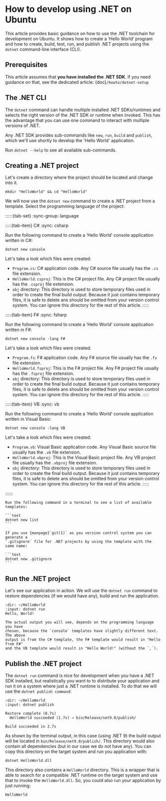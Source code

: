 # How to develop using .NET on Ubuntu

This article provides basic guidance on how to use the .NET toolchain for
development on Ubuntu. It shows how to create a ‘Hello World’ program and
how to create, build, test, run, and publish .NET projects using the `dotnet`
command-line interface (CLI).

## Prerequisites

This article assumes that **you have installed the .NET SDK**. If you need
guidance on that, see the dedicated article: {doc}`/howto/dotnet-setup`

## The .NET CLI

The `dotnet` command can handle multiple installed .NET SDKs/runtimes and
selects the right version of the .NET SDK or runtime when invoked. This has
the advantage that you can use one command to interact with multiple versions
of .NET.

Any .NET SDK provides sub-commands like `new`, `run`, `build` and `publish`,
which we'll use shortly to develop the 'Hello World' application.

Run `dotnet --help` to see all available sub-commands.

## Creating a .NET project

Let's create a directory where the project should be located and change into it.

```text
mkdir "HelloWorld" && cd "HelloWorld"
```

We will now use the `dotnet new` command to create a .NET project from
a template. Select the programming language of the project:

::::::{tab-set}
:sync-group: language

:::::{tab-item} C#
:sync: csharp

<!-- Content for C# -->
Run the following command to create a ‘Hello World’ console application
written in C#:

```text
dotnet new console
```

Let's take a look which files were created:

- `Program.cs`: C# application code. 
  Any C# source file usually has the `.cs` file extension.
- `HelloWorld.csproj`: This is the C# project file. 
  Any C# project file usually has the `.csproj` file extension.
- `obj` directory: This directory is used to store temporary files used in
  order to create the final build output. Because it just contains temporary
  files, it is safe to delete ans should be omitted from your version control
  system. You can ignore this directory for the rest of this article.
:::::

:::::{tab-item} F#
:sync: fsharp

<!-- Content for F# -->
Run the following command to create a ‘Hello World’ console application
written in F#:

```text
dotnet new console -lang F#
```

Let's take a look which files were created:

- `Program.fs`: F# application code. 
  Any F# source file usually has the `.fs` file extension.
- `HelloWorld.fsproj`: This is the F# project file. 
  Any F# project file usually has the `.fsproj` file extension.
- `obj` directory: This directory is used to store temporary files used in
  order to create the final build output. Because it just contains temporary
  files, it is safe to delete ans should be omitted from your version control
  system. You can ignore this directory for the rest of this article.
:::::

:::::{tab-item} VB
:sync: vb

<!-- Content for VB -->
Run the following command to create a ‘Hello World’ console application
written in Visual Basic:

```text
dotnet new console -lang VB
```

Let's take a look which files were created:

- `Program.vb`: Visual Basic application code. 
  Any Visual Basic source file usually has the `.vb` file extension.
- `HelloWorld.vbproj`: This is the Visual Basic project file. 
  Any VB project file usually has the `.vbproj` file extension.
- `obj` directory: This directory is used to store temporary files used in
  order to create the final build output. Because it just contains temporary
  files, it is safe to delete ans should be omitted from your version control
  system. You can ignore this directory for the rest of this article.
:::::

::::::

````{tip}
Run the following command in a terminal to see a list of available templates:

```text
dotnet new list
```
````

````{tip}
If you use {manpage}`git(1)` as you version control system you can generate a
`.gitignore` file for .NET projects by using the template with the same name:

```text
dotnet new .gitignore
```
````

## Run the .NET project

Let's see our application in action. We will use the `dotnet run` command
to restore dependencies (if we would have any), build and run the application.

```{terminal}
:dir: ~/HelloWorld
:input: dotnet run
Hello, World!
```

```{note}
The actual output you will see, depends on the programming language you have
chosen, because the `console` templates have slightly different text. The above
output is from the C# template, the F# template would result in "Hello from F#"
and the VB template would result in "Hello World!" (without the `,`).
```

## Publish the .NET project

The `dotnet run` command is nice for development when you have a .NET SDK
installed, but realistically you want to to distribute your application
and run it on a system where just a .NET runtime is installed. To do that
we will use the `dotnet publish command`:

```{terminal}
:dir: ~/HelloWorld
:input: dotnet publish 

Restore complete (0.7s)
  HelloWorld succeeded (1.7s) → bin/Release/net9.0/publish/

Build succeeded in 2.7s
```

As shown by the terminal output, in this case (using .NET 9) the build output
will be located in `bin/Release/net9.0/publish/`. This directory would also
contain all dependencies (but in our case we do not have any). You can copy
this directory on the target system and run you application with:

```
dotnet HelloWorld.dll
```

This directory also contains a `HelloWorld` directory. This is a wrapper
that is able to search for a compatible .NET runtime on the target system
and use that to invoke the `HelloWorld.dll`. So, you could also run your
application by just running:

```
HelloWorld
```
